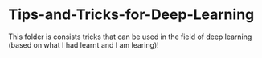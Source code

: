 # Tips-and-Tricks-for-Deep-Learning
This folder is consists tricks that can be used in the field of deep learning (based on what I had learnt and I am learing)!
